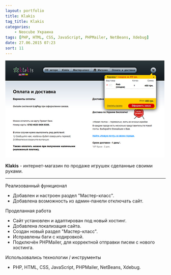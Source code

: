 ```yaml
---
layout: portfolio
title: Klakis
tag_title: Klakis
categories:
    - Neocube Украина
tags: [PHP, HTML, CSS, JavaScript, PHPMailer, NetBeans, Xdebug]
date: 27.06.2015 07:23
sort: 11
---
```


![Klakis](../../assets/img/work/klakis.jpg)

**Klakis** - интернет-магазин по продаже игрушек сделанные своими руками.

---

Реализованный функционал

* Добавлен и настроен раздел "Мастер-класс".
* Добавлена возможность из админ-панели отключать сайт.

Проделанная работа

* Сайт установлен и адаптирован под новый хостинг.
* Добавлена локализация сайта.
* Создан новый раздел "Мастер-класс".
* Исправлены баги с кодировкой.
* Подключён PHPMailer, для корректной отправки писем с нового хостинга.

Использовались технологии / инструменты

* PHP, HTML, CSS, JavaScript, PHPMailer, NetBeans, Xdebug.
